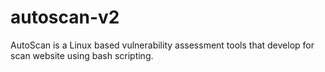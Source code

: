 # autoscan-v2
AutoScan is a Linux based vulnerability assessment tools that develop for scan website using bash scripting. 
